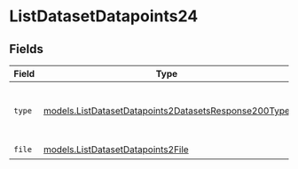 # ListDatasetDatapoints24


## Fields

| Field                                                                                                              | Type                                                                                                               | Required                                                                                                           | Description                                                                                                        |
| ------------------------------------------------------------------------------------------------------------------ | ------------------------------------------------------------------------------------------------------------------ | ------------------------------------------------------------------------------------------------------------------ | ------------------------------------------------------------------------------------------------------------------ |
| `type`                                                                                                             | [models.ListDatasetDatapoints2DatasetsResponse200Type](../models/listdatasetdatapoints2datasetsresponse200type.md) | :heavy_check_mark:                                                                                                 | The type of the content part. Always `file`.                                                                       |
| `file`                                                                                                             | [models.ListDatasetDatapoints2File](../models/listdatasetdatapoints2file.md)                                       | :heavy_check_mark:                                                                                                 | N/A                                                                                                                |